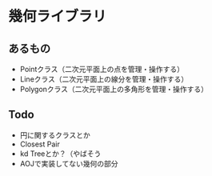 # 幾何ライブラリ
## あるもの
- Pointクラス（二次元平面上の点を管理・操作する）
- Lineクラス（二次元平面上の線分を管理・操作する）
- Polygonクラス（二次元平面上の多角形を管理・操作する）

## Todo
- 円に関するクラスとか
- Closest Pair
- kd Treeとか？（やばそう
- AOJで実装してない幾何の部分
